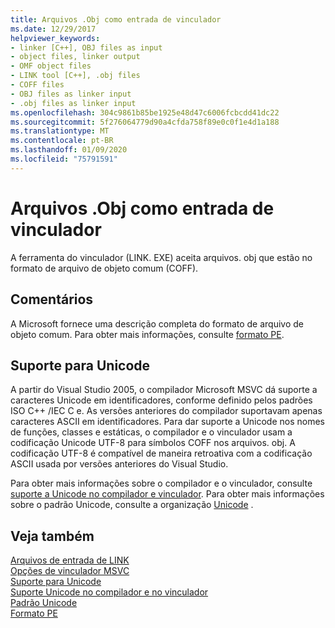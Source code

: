 ```yaml
---
title: Arquivos .Obj como entrada de vinculador
ms.date: 12/29/2017
helpviewer_keywords:
- linker [C++], OBJ files as input
- object files, linker output
- OMF object files
- LINK tool [C++], .obj files
- COFF files
- OBJ files as linker input
- .obj files as linker input
ms.openlocfilehash: 304c9861b85be1925e48d47c6006fcbcdd41dc22
ms.sourcegitcommit: 5f276064779d90a4cfda758f89e0c0f1e4d1a188
ms.translationtype: MT
ms.contentlocale: pt-BR
ms.lasthandoff: 01/09/2020
ms.locfileid: "75791591"
---
```

# <a name="obj-files-as-linker-input"></a>Arquivos .Obj como entrada de vinculador

A ferramenta do vinculador (LINK. EXE) aceita arquivos. obj que estão no formato de arquivo de objeto comum (COFF).

## <a name="remarks"></a>Comentários

A Microsoft fornece uma descrição completa do formato de arquivo de objeto comum. Para obter mais informações, consulte [formato PE](/windows/win32/Debug/pe-format).

## <a name="unicode-support"></a>Suporte para Unicode

A partir do Visual Studio 2005, o compilador Microsoft MSVC dá suporte a caracteres Unicode em identificadores, conforme definido pelos padrões ISO C++ /IEC C e. As versões anteriores do compilador suportavam apenas caracteres ASCII em identificadores. Para dar suporte a Unicode nos nomes de funções, classes e estáticas, o compilador e o vinculador usam a codificação Unicode UTF-8 para símbolos COFF nos arquivos. obj. A codificação UTF-8 é compatível de maneira retroativa com a codificação ASCII usada por versões anteriores do Visual Studio.

Para obter mais informações sobre o compilador e o vinculador, consulte [suporte a Unicode no compilador e vinculador](unicode-support-in-the-compiler-and-linker.md). Para obter mais informações sobre o padrão Unicode, consulte a organização [Unicode](https://home.unicode.org/) .

## <a name="see-also"></a>Veja também

[Arquivos de entrada de LINK](link-input-files.md)<br/>
[Opções de vinculador MSVC](linker-options.md)<br/>
[Suporte para Unicode](../../text/support-for-unicode.md)<br/>
[Suporte Unicode no compilador e no vinculador](unicode-support-in-the-compiler-and-linker.md)<br/>
[Padrão Unicode](https://home.unicode.org/)<br/>
[Formato PE](/windows/win32/Debug/pe-format)
